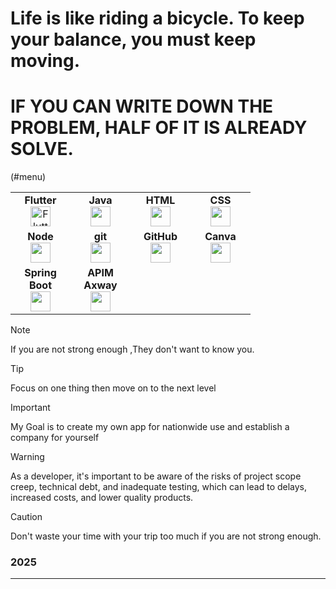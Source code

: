 # Life is like riding a bicycle. To keep your balance, you must keep moving.
# IF YOU CAN WRITE DOWN THE PROBLEM, HALF OF IT IS ALREADY SOLVE.
(#menu)
<table width="450px"> <tbody> <tr valign="top"> <td width="80px" align="center"> <span><strong>Flutter</strong></span><br> <img height="32" src="https://cdn.jsdelivr.net/gh/devicons/devicon/icons/flutter/flutter-original.svg" alt="Flutter Logo"> </td> <td width="80px" align="center"> <span><strong>Java</strong></span><br> <img height="32" src="https://cdn.jsdelivr.net/gh/devicons/devicon/icons/java/java-original.svg"> </td> <td width="80px" align="center"> <span><strong>HTML</strong></span><br> <img height="32" src="https://cdn.jsdelivr.net/gh/devicons/devicon/icons/html5/html5-original.svg"> </td> <td width="80px" align="center"> <span><strong>CSS</strong></span><br> <img height="32px" src="https://cdn.jsdelivr.net/gh/devicons/devicon/icons/css3/css3-original.svg"> </td> </tr> <tr valign="top"> <td width="80px" align="center"> <span><strong>Node</strong></span><br> <img height="32px" src="https://miro.medium.com/v2/resize:fit:800/1*v2vdfKqD4MtmTSgNP0o5cg.png"> </td> <td width="80px" align="center"> <span><strong>git</strong></span><br> <img height="32px" src="https://cdn.jsdelivr.net/gh/devicons/devicon/icons/git/git-plain.svg"> </td> <td width="80px" align="center"> <span><strong>GitHub</strong></span><br> <img height="32px" src="https://cdn.jsdelivr.net/gh/devicons/devicon/icons/github/github-original.svg"> </td> <td width="80px" align="center"> <span><strong>Canva</strong></span><br> <img height="32px" src="https://cdn.jsdelivr.net/gh/devicons/devicon/icons/canva/canva-original.svg"> </td> </tr> <tr valign="top"> <td width="80px" align="center"> <span><strong>Spring Boot</strong></span><br> <img height="32" src="https://upload.wikimedia.org/wikipedia/commons/thumb/7/79/Spring_Boot.svg/768px-Spring_Boot.svg.png"> </td> <td width="80px" align="center"> <span><strong>APIM Axway</strong></span><br> <img height="32" src="https://store-images.s-microsoft.com/image/apps.7964.4567ec47-2354-4eca-a77b-ae58f7ca94ef.70843982-f65e-4033-9350-bf920dad46fe.0586e030-2b4f-4f9e-8fcf-d43ec568fe27"> </td> </tr> </tbody> </table>

> [!NOTE]
> If you are not strong enough ,They don't want to know you.

> [!TIP]
> Focus on one thing then move on to the next level

> [!IMPORTANT]
> My Goal is to create my own app for nationwide use and establish a company for yourself

> [!WARNING]
> As a developer, it's important to be aware of the risks of project scope creep, technical debt, and inadequate testing, which can lead to delays, increased costs, and lower quality products.

> [!CAUTION]
> Don't waste your time with your trip too much if you are not strong enough.
 
### 2025




---
